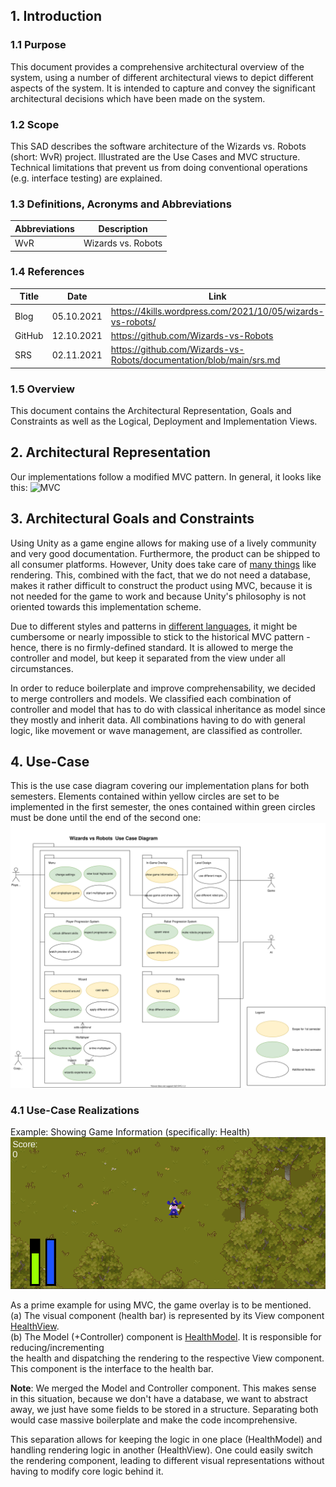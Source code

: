## 1. Introduction

### 1.1 Purpose
This document provides a comprehensive architectural overview of the system, using a number of different
architectural views to depict different aspects of the system. It is intended to capture and convey the
significant architectural decisions which have been made on the system.

### 1.2 Scope
This SAD describes the software architecture of the Wizards vs. Robots (short: WvR) project.
Illustrated are the Use Cases and MVC structure. Technical limitations that prevent us from
doing conventional operations (e.g. interface testing) are explained.

### 1.3 Definitions, Acronyms and Abbreviations
| Abbreviations |     Description   |
|---------------|-------------------|
| WvR           | Wizards vs. Robots|

### 1.4 References
|   Title   |   Date   |    Link    |
|-----------|----------|------------|
| Blog      |  05.10.2021 | https://4kills.wordpress.com/2021/10/05/wizards-vs-robots/ |
| GitHub    | 12.10.2021 | https://github.com/Wizards-vs-Robots |
| SRS       | 02.11.2021 | https://github.com/Wizards-vs-Robots/documentation/blob/main/srs.md |

### 1.5 Overview
This document contains the Architectural Representation, Goals and Constraints as well as the Logical, Deployment and Implementation Views.

## 2. Architectural Representation
Our implementations follow a modified MVC pattern. In general, it looks like this:
![MVC](https://upload.wikimedia.org/wikipedia/commons/a/a0/MVC-Process.svg)

## 3. Architectural Goals and Constraints
Using Unity as a game engine allows for making use of a lively community and very good documentation.
Furthermore, the product can be shipped to all consumer platforms. However, Unity does take care of [many things](https://4kills.wordpress.com/2021/11/16/what-a-rider/)
like rendering. This, combined with the fact, that we do not need a database, makes it rather difficult to construct the product
using MVC, because it is not needed for the game to work and because Unity's philosophy is not oriented towards this implementation scheme.

Due to different styles and patterns in [different languages](https://de.wikipedia.org/wiki/Model_View_Controller), it might be cumbersome or nearly impossible to
stick to the historical MVC pattern - hence, there is no firmly-defined standard. It is allowed to merge
the controller and model, but keep it separated from the view under all circumstances.
</br>

In order to reduce boilerplate and improve comprehensability, we decided to merge controllers and models.
We classified each combination of controller and model that has to do with classical inheritance as model since they mostly and inherit data.
All combinations having to do with general logic, like movement or wave management, are classified as controller.

## 4. Use-Case
This is the use case diagram covering our implementation plans for both semesters.
Elements contained within yellow circles are set to be implemented in the first semester,
the ones contained within green circles must be done until the end of the second one:
![UCD](https://github.com/Wizards-vs-Robots/documentation/blob/main/ucd.svg)

### 4.1 Use-Case Realizations
Example: Showing Game Information (specifically: Health)
![Overlay](https://github.com/Wizards-vs-Robots/documentation/blob/main/res/ShowGameInformation.png)

As a prime example for using MVC, the game overlay is to be mentioned. </br>
(a) The visual component (health bar) is represented by its View component [HealthView](https://github.com/Wizards-vs-Robots/wvr/blob/dev/Assets/Scripts/HealthView.cs). </br>
(b) The Model (+Controller) component is [HealthModel](https://github.com/Wizards-vs-Robots/wvr/blob/dev/Assets/Scripts/HealthModel.cs).
It is responsible for reducing/incrementing </br> the health and dispatching the rendering to the respective View component.
This component is the interface to the health bar. </br>

**Note**: We merged the Model and Controller component. This makes sense in this situation, because
we don't have a database, we want to abstract away, we just have some fields to be stored in a structure.
Separating both would case massive boilerplate and make the code incomprehensive. </br>

This separation allows for keeping the logic in one place (HealthModel) and
handling rendering logic in another (HealthView). One could easily switch
the rendering component, leading to different visual representations without
having to modify core logic behind it.
